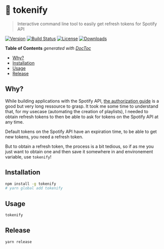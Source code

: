 # 🎰 tokenify

> Interactive command line tool to easily get refresh tokens for Spotify API

[![Version][version-svg]][package-url] [![Build Status][travis-svg]][travis-url] [![License][license-image]][license-url] [![Downloads][downloads-image]][downloads-url]

<!-- START doctoc generated TOC please keep comment here to allow auto update -->
<!-- DON'T EDIT THIS SECTION, INSTEAD RE-RUN doctoc TO UPDATE -->
**Table of Contents**  *generated with [DocToc](https://github.com/thlorenz/doctoc)*

- [Why?](#why)
- [Installation](#installation)
- [Usage](#usage)
- [Release](#release)

<!-- END doctoc generated TOC please keep comment here to allow auto update -->

## Why?

While building applications with the Spotify API, [the authorization guide](https://beta.developer.spotify.com/documentation/general/guides/authorization-guide/) is a good but very long ressource to grasp. It took me some time to understand that, for my usecase (automating the creation of playlists), I needed to obtain refresh tokens to then be able to ask for tokens on the Spotify API at any time.

Default tokens on the Spotify API have an expiration time, to be able to get new tokens, you need a refresh token.

But to obtain a refresh token, the process is a bit tedious, so if as me you just want to obtain one and then save it somewhere in and environement variable, use `tokenify`!

## Installation

```sh
npm install -g tokenify
# yarn global add tokenify
```

## Usage

```sh
tokenify
```

## Release

```sh
yarn release
```

[travis-svg]: https://img.shields.io/travis/vvo/tokenify/master.svg?style=flat-square
[travis-url]: https://travis-ci.org/vvo/tokenify
[license-image]: https://img.shields.io/badge/license-MIT-green.svg?style=flat-square
[license-url]: LICENSE
[downloads-image]: https://img.shields.io/npm/dm/tokenify.svg?style=flat-square
[downloads-url]: http://npm-stat.com/charts.html?package=tokenify
[version-svg]: https://img.shields.io/npm/v/tokenify.svg?style=flat-square
[package-url]: https://yarnpkg.com/en/package/tokenify
